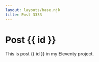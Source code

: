 ```yaml
---
layout: layouts/base.njk
title: Post 3333
---
```


# Post {{ id }}

This is post {{ id }} in my Eleventy project.

